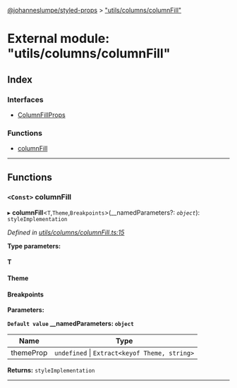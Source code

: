 [@johanneslumpe/styled-props](../README.md) > ["utils/columns/columnFill"](../modules/_utils_columns_columnfill_.md)

# External module: "utils/columns/columnFill"

## Index

### Interfaces

* [ColumnFillProps](../interfaces/_utils_columns_columnfill_.columnfillprops.md)

### Functions

* [columnFill](_utils_columns_columnfill_.md#columnfill)

---

## Functions

<a id="columnfill"></a>

### `<Const>` columnFill

▸ **columnFill**<`T`,`Theme`,`Breakpoints`>(__namedParameters?: *`object`*): `styleImplementation`

*Defined in [utils/columns/columnFill.ts:15](https://github.com/johanneslumpe/styled-props/blob/8e709f1/src/utils/columns/columnFill.ts#L15)*

**Type parameters:**

#### T 
#### Theme 
#### Breakpoints 
**Parameters:**

**`Default value` __namedParameters: `object`**

| Name | Type |
| ------ | ------ |
| themeProp | `undefined` \| `Extract<keyof Theme, string>` |

**Returns:** `styleImplementation`

___

